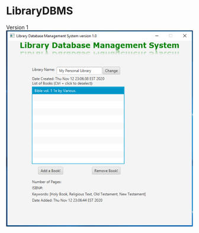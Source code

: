 # LibraryDBMS
Version 1
<img src="https://github.com/Vision-Paudel/LibraryDBMS/blob/main/LibraryDBMS.png" alt="Image could not be displayed">
